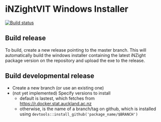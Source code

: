 # iNZightVIT Windows Installer
[![Build status](https://ci.appveyor.com/api/projects/status/9v7ur7ljd9pq950g?svg=true)](https://ci.appveyor.com/project/tmelliott/win-installer)

## Build release

To build, create a new release pointing to the master branch. This will automatically build the windows installer containing the latest iNZight package version on the repository and upload the exe to the release.

## Build developmental release

- Create a new branch (or use an existing one)
- (not yet implemented) Specify versions to install 
    - default is lastest, which fetches from https://r.docker.stat.auckland.ac.nz
    - otherwise, is the name of a branch/tag on github, which is installed using `devtools::install_github('package_name/$BRANCH')`


